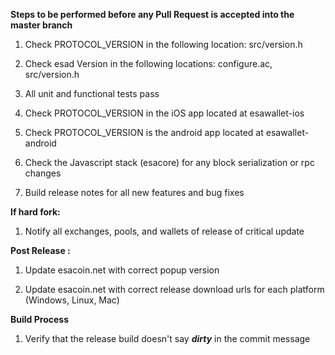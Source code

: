 **Steps to be performed before any Pull Request is accepted into the master branch**

  1. Check PROTOCOL_VERSION in the following location: src/version.h

  2. Check esad Version in the following locations: configure.ac, src/version.h

  3. All unit and functional tests pass

  4. Check PROTOCOL_VERSION in the iOS app located at esawallet-ios

  5. Check PROTOCOL_VERSION is the android app located at esawallet-android

  6. Check the Javascript stack (esacore) for any block serialization or rpc changes
  
  7. Build release notes for all new features and bug fixes

**If hard fork:**

  1. Notify all exchanges, pools, and wallets of release of critical update

**Post Release :**

  1. Update esacoin.net with correct popup version
  
  2. Update esacoin.net with correct release download urls for each platform (Windows, Linux, Mac)

**Build Process**

  1. Verify that the release build doesn't say ***dirty*** in the commit message

